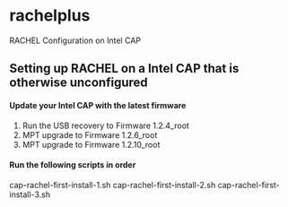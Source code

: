 # rachelplus
RACHEL Configuration on Intel CAP

## Setting up RACHEL on a Intel CAP that is otherwise unconfigured 

#### Update your Intel CAP with the latest firmware
1. Run the USB recovery to Firmware 1.2.4_root
2. MPT upgrade to Firmware 1.2.6_root
3. MPT upgrade to Firmware 1.2.10_root

#### Run the following scripts in order
cap-rachel-first-install-1.sh
cap-rachel-first-install-2.sh
cap-rachel-first-install-3.sh
